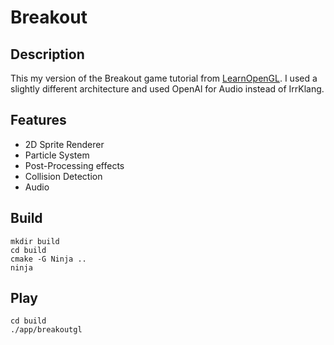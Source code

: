 # Breakout
## Description
This my version of the Breakout game tutorial from
[LearnOpenGL](https://learnopengl.com/In-Practice/2D-Game/Breakout).
I used a slightly different architecture and used OpenAl for Audio
instead of IrrKlang.

## Features
- 2D Sprite Renderer
- Particle System
- Post-Processing effects
- Collision Detection
- Audio

##  Build
```
mkdir build
cd build
cmake -G Ninja ..
ninja
```
## Play
```
cd build
./app/breakoutgl
```
